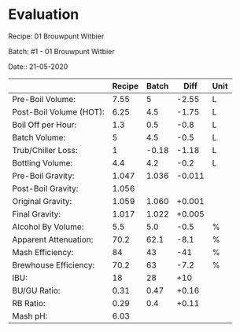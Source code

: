 # Evaluation

Recipe: 01 Brouwpunt Witbier

Batch: #1 - 01 Brouwpunt Witbier

Date:: 21-05-2020

|                         | Recipe | Batch | Diff   | Unit |
|-------------------------|--------|-------|--------|------|
| Pre-Boil Volume:        | 7.55   | 5     | -2.55  | L    |
| Post-Boil Volume (HOT): | 6.25   | 4.5   | -1.75  | L    |
| Boil Off per Hour:      | 1.3    | 0.5   | -0.8   | L    |
| Batch Volume:           | 5      | 4.5   | -0.5   | L    |
| Trub/Chiller Loss:      | 1      | -0.18 | -1.18  | L    |
| Bottling Volume:        | 4.4    | 4.2   | -0.2   | L    |
| Pre-Boil Gravity:       | 1.047  | 1.036 | -0.011 |      |
| Post-Boil Gravity:      | 1.056  |       |        |      |
| Original Gravity:       | 1.059  | 1.060 | +0.001 |      |
| Final Gravity:          | 1.017  | 1.022 | +0.005 |      |
| Alcohol By Volume:      | 5.5    | 5.0   | -0.5   | %    |
| Apparent Attenuation:   | 70.2   | 62.1  | -8.1   | %    |
| Mash Efficiency:        | 84     | 43    | -41    | %    |
| Brewhouse Efficiency:   | 70.2   | 63    | -7.2   | %    |
| IBU:                    | 18     | 28    | +10    |      |
| BU/GU Ratio:            | 0.31   | 0.47  | +0.16  |      |
| RB Ratio:               | 0.29   | 0.4   | +0.11  |      |
| Mash pH:                | 6.03   |       |        |      |
